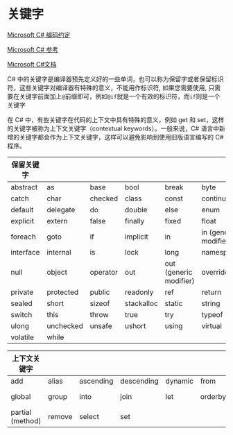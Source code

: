 # 关键字

[Microsoft C# 编码约定](https://learn.microsoft.com/zh-cn/dotnet/csharp/fundamentals/coding-style/coding-conventions)

[Microsoft C# 参考](https://learn.microsoft.com/zh-cn/previous-versions/visualstudio/visual-studio-2012/618ayhy6(v=vs.110))

[Microsoft C#文档](https://learn.microsoft.com/zh-cn/dotnet/csharp/)

C# 中的关键字是编译器预先定义好的一些单词，也可以称为保留字或者保留标识符，这些关键字对编译器有特殊的意义，不能用作标识符, 如果您需要使用, 只需要在关键字前面加上`@`前缀即可，例如`@if`就是一个有效的标识符，而`if`则是一个关键字

在 C# 中，有些关键字在代码的上下文中具有特殊的意义，例如 get 和 set，这样的关键字被称为上下文关键字（contextual keywords）。一般来说，C# 语言中新增的关键字都会作为上下文关键字，这样可以避免影响到使用旧版语言编写的 C# 程序。

| 保留关键字 |           |          |            |                        |                       |         |
| ---------- | --------- | -------- | ---------- | ---------------------- | --------------------- | ------- |
| abstract   | as        | base     | bool       | break                  | byte                  | case    |
| catch      | char      | checked  | class      | const                  | continue              | decimal |
| default    | delegate  | do       | double     | else                   | enum                  | event   |
| explicit   | extern    | false    | finally    | fixed                  | float                 | for     |
| foreach    | goto      | if       | implicit   | in                     | in (generic modifier) | int     |
| interface  | internal  | is       | lock       | long                   | namespace             | new     |
| null       | object    | operator | out        | out (generic modifier) | override              | params  |
| private    | protected | public   | readonly   | ref                    | return                | sbyte   |
| sealed     | short     | sizeof   | stackalloc | static                 | string                | struct  |
| switch     | this      | throw    | true       | try                    | typeof                | uint    |
| ulong      | unchecked | unsafe   | ushort     | using                  | virtual               | void    |
| volatile   | while     |          |            |                        |                       |         |

| 上下文关键字     |        |           |            |         |         |                |
| ---------------- | ------ | --------- | ---------- | ------- | ------- | -------------- |
| add              | alias  | ascending | descending | dynamic | from    | get            |
| global           | group  | into      | join       | let     | orderby | partial (type) |
| partial (method) | remove | select    | set        |         |         |                |